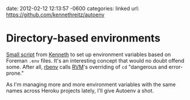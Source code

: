 date: 2012-02-12 12:13:57 -0600
categories: linked
url: https://github.com/kennethreitz/autoenv

# Directory-based environments

[Small script](https://github.com/kennethreitz/autoenv) from [Kenneth](https://twitter.com/#!/kennethreitz) to set
up environment variables based on Foreman `.env` files. It's an
interesting concept that would no doubt offend some. After all,
[rbenv](https://github.com/sstephenson/rbenv) calls
[RVM](https://rvm.beginrescueend.com/)'s overriding of `cd`
"dangerous and error-prone."

As I'm managing more and more environment variables with the same names
across Heroku projects lately, I'll give
Autoenv a shot.
